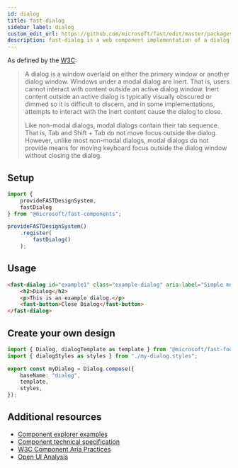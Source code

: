 ```yaml
---
id: dialog
title: fast-dialog
sidebar_label: dialog
custom_edit_url: https://github.com/microsoft/fast/edit/master/packages/web-components/fast-foundation/src/dialog/README.md
description: fast-dialog is a web component implementation of a dialog.
---
```


As defined by the [W3C](https://w3c.github.io/aria-practices/#dialog_modal):

> A dialog is a window overlaid on either the primary window or another dialog window. Windows under a modal dialog are inert. That is, users cannot interact with content outside an active dialog window. Inert content outside an active dialog is typically visually obscured or dimmed so it is difficult to discern, and in some implementations, attempts to interact with the inert content cause the dialog to close.
>
> Like non-modal dialogs, modal dialogs contain their tab sequence. That is, Tab and Shift + Tab do not move focus outside the dialog. However, unlike most non-modal dialogs, modal dialogs do not provide means for moving keyboard focus outside the dialog window without closing the dialog.

## Setup

```ts
import {
    provideFASTDesignSystem,
    fastDialog
} from "@microsoft/fast-components";

provideFASTDesignSystem()
    .register(
        fastDialog()
    );
```

## Usage

```html
<fast-dialog id="example1" class="example-dialog" aria-label="Simple modal dialog" modal="true" hidden>
    <h2>Dialog</h2>
    <p>This is an example dialog.</p>
    <fast-button>Close Dialog</fast-button>
</fast-dialog>
```

## Create your own design

```ts
import { Dialog, dialogTemplate as template } from "@microsoft/fast-foundation";
import { dialogStyles as styles } from "./my-dialog.styles";

export const myDialog = Dialog.compose({
    baseName: "dialog",
    template,
    styles,
});
```

## Additional resources

* [Component explorer examples](https://explore.fast.design/components/fast-dialog)
* [Component technical specification](https://github.com/microsoft/fast/blob/master/packages/web-components/fast-foundation/src/dialog/dialog.spec.md)
* [W3C Component Aria Practices](https://w3c.github.io/aria-practices/#dialog_modal)
* [Open UI Analysis](https://open-ui.org/components/dialog.research)